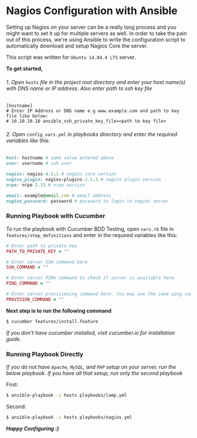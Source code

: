 # Nagios Configuration with Ansible
Setting up Nagios on your server can be a really long process and you might want to set it up for multiple servers as well. In order to take the pain out of this process, we're using Ansible to write the configuration script to automatically download and setup Nagios Core the server.

This script was written for `Ubuntu 14.04.4 LTS` server.

**To get started,**
###### 1. Open `hosts` file in the project root directory and enter your host name(s) with DNS name or IP address. Also enter path to ssh key file

```
[hostname]
# Enter IP Address or DNS name e.g www.example.com and path to key file like below:
# 10.10.10.10 ansible_ssh_private_key_file=<path to key file>
```
###### 2. Open `config_vars.yml` in playbooks directory and enter the required variables like this:
```ruby
host: hostname # same value entered above 
user: username # ssh user

nagios: nagios-4.1.1 # nagios core version
nagios_plugin: nagios-plugins-2.1.1 # nagios plugin version
nrpe: nrpe-2.15 # nrpe version

email: example@email.com # email address
nagios_password: password # password to login to nagios server
```

### Running Playbook with Cucumber
To run the playbook with Cucumber BDD Testing, open `vars.rb` file in `features/step_definitions` and enter in the required variables like this:
```ruby
# Enter path to private key
PATH_TO_PRIVATE_KEY = ""

# Enter server SSH command here
SSH_COMMAND = ""

# Enter server PING command to check if server is available here
PING_COMMAND = ""

# Enter server provisioning command here. You may use the same ping command above
PROVISION_COMMAND = ""
```

**Next step is to run the following command**
```sh
$ cucumber features/install.feature
```
*If you don't have cucumber installed, visit cucumber.io for installation guide.*

### Running Playbook Directly

*If you do not have `Apache`, `MySQL`, and `PHP` setup on your server, run the below playbook. If you have all that setup, run only the second playbook*

First:
```sh
$ ansible-playbook -i hosts playbooks/lamp.yml
```
Second:
```sh
$ ansible-playbook -i hosts playbooks/nagios.yml
```

***Happy Configuring :)***

